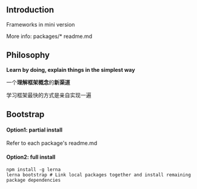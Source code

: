 ## Introduction

Frameworks in mini version

More info: packages/* readme.md

## Philosophy

**Learn by doing, explain things in the simplest way**

一个**理解框架概念**的**新渠道**

学习框架最快的方式是亲自实现一遍

## Bootstrap
#### Option1: partial install
Refer to each package's readme.md
#### Option2: full install
```
npm install -g lerna
lerna bootstrap # Link local packages together and install remaining package dependencies
```
